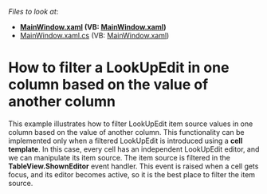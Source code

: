 <!-- default file list -->
*Files to look at*:

* **[MainWindow.xaml](./CS/MainWindow.xaml) (VB: [MainWindow.xaml](./VB/MainWindow.xaml))**
* [MainWindow.xaml.cs](./CS/MainWindow.xaml.cs) (VB: [MainWindow.xaml](./VB/MainWindow.xaml))
<!-- default file list end -->
# How to filter a LookUpEdit in one column based on the value of another column


<p>This example illustrates how to filter LookUpEdit item source values in one column based on the value of another column. This functionality can be implemented only when a filtered LookUpEdit is introduced using a <strong>cell template</strong>. In this case, every cell has an independent LookUpEdit editor, and we can manipulate its item source. The item source is filtered in the <strong>TableView.ShownEditor</strong> event handler. This event is raised when a cell gets focus, and its editor becomes active, so it is the best place to filter the item source.</p>

<br/>


